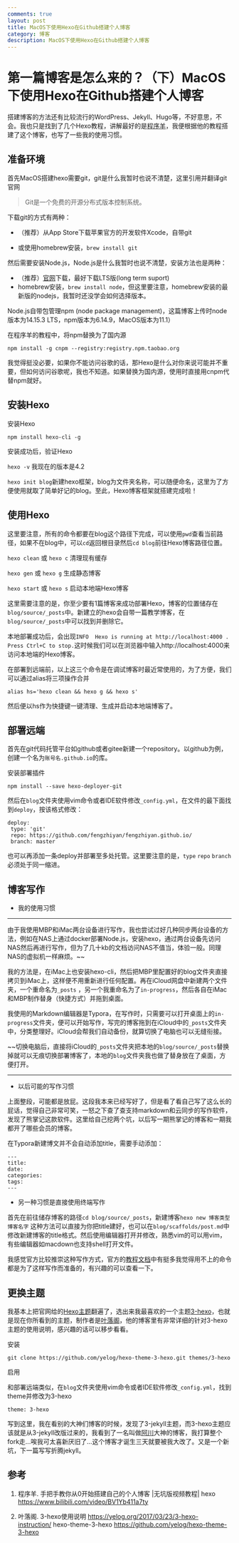 ```yaml
---
comments: true
layout: post
title: MacOS下使用Hexo在Github搭建个人博客
category: 博客
description: MacOS下使用Hexo在Github搭建个人博客
---
```



# 第一篇博客是怎么来的？（下）MacOS下使用Hexo在Github搭建个人博客

搭建博客的方法还有比较流行的WordPress、Jekyll、Hugo等，不好意思，不会。我也只是找到了几个Hexo教程，讲解最好的是[程序羊](https://www.bilibili.com/video/BV1Yb411a7ty)，我便根据他的教程搭建了这个博客，也写了一些我的使用习惯。

## 准备环境

首先MacOS搭建hexo需要git，git是什么我暂时也说不清楚，这里引用并翻译git官网

> Git是一个免费的开源分布式版本控制系统。

下载git的方式有两种：

- （推荐）从App Store下载苹果官方的开发软件Xcode，自带git

- 或使用homebrew安装，`brew install git`

然后需要安装Node.js，Node.js是什么我暂时也说不清楚，安装方法也是两种：

- （推荐）[官网](https://nodejs.org/en/)下载，最好下载LTS版(long term suport)
- homebrew安装，`brew install node`，但这里要注意，homebrew安装的最新版的nodejs，我暂时还没学会如何选择版本。

Node.js自带包管理npm (node package management)，这篇博客上传时node版本为14.15.3 LTS，npm版本为6.14.9，MacOS版本为11.1）

在程序羊的教程中，将npm替换为了国内源 

`npm install -g cnpm --registry:registry.npm.taobao.org`

我觉得挺没必要，如果你不能访问谷歌的话，那Hexo是什么对你来说可能并不重要，但如何访问谷歌呢，我也不知道。如果替换为国内源，使用时直接用cnpm代替npm就好。

## 安装Hexo

安装Hexo

`npm install hexo-cli -g`

安装成功后，验证Hexo

`hexo -v` 我现在的版本是4.2

`hexo init blog`新建hexo框架，blog为文件夹名称，可以随便命名，这里为了方便使用就取了简单好记的blog。至此，Hexo博客框架就搭建完成啦！

## 使用Hexo

这里要注意，所有的命令都要在blog这个路径下完成，可以使用`pwd`查看当前路径，如果不在blog中，可以`cd`返回根目录然后`cd blog`前往Hexo博客路径位置。

`hexo clean` 或 `hexo c` 		清理现有缓存

`hexo gen` 或 `hexo g` 			生成静态博客

`hexo start` 或 `hexo s` 		启动本地端Hexo博客

这里需要注意的是，你至少要有1篇博客来成功部署Hexo，博客的位置储存在`blog/source/_posts`中。新建立的hexo会自带一篇教学博客，在`blog/source/_posts`中可以找到并删除它。

本地部署成功后，会出现`INFO  Hexo is running at http://localhost:4000 . Press Ctrl+C to stop.`这时候我们可以在浏览器中输入http://localhost:4000来访问本地端的Hexo博客。

在部署到远端前，以上这三个命令是在调试博客时最近常使用的，为了方便，我们可以通过alias将三项操作合并

`alias hs='hexo clean && hexo g && hexo s'`

然后便以hs作为快捷键一键清理、生成并启动本地端博客了。

## 部署远端

首先在git代码托管平台如github或者gitee新建一个repository。以github为例，创建一个名为`账号名.github.io`的库。

安装部署插件

`npm install --save hexo-deployer-git`

然后在`blog`文件夹使用vim命令或者IDE软件修改`_config.yml`，在文件的最下面找到`deploy`，按该格式修改：

```
deploy:
 type: 'git'
 repo: https://github.com/fengzhiyan/fengzhiyan.github.io/
 branch: master
```

也可以再添加一条deploy并部署至多处托管。这里要注意的是，`type` `repo` `branch` 必须处于同一缩进。

## 博客写作

- 我的使用习惯

---

由于我使用MBP和iMac两台设备进行写作，我也尝试过好几种同步两台设备的方法，例如在NAS上通过docker部署Node.js，安装hexo，通过两台设备先访问NAS然后再进行写作，但为了几十kb的文档访问NAS不值当，体验一般。同理NAS的虚拟机一样麻烦。~~

我的方法是，在iMac上也安装hexo-cli，然后把MBP里配置好的blog文件夹直接拷贝到iMac上，这样便不用重新进行任何配置。再在iCloud网盘中新建两个文件夹，一个重命名为``_posts`` ，另一个我重命名为了`in-progress`，然后各自在iMac和MBP制作替身（快捷方式）并拖到桌面。

我使用的Markdown编辑器是Typora，在写作时，只需要可以打开桌面上的`in-progress`文件夹，便可以开始写作，写完的博客拖到在iCloud中的`_posts`文件夹中，分类整理好。iCloud会帮我们自动备份，就算切换了电脑也可以无缝衔接。

~~切换电脑后，直接将iCloud的`_posts`文件夹把本地的`blog/source/_posts`替换掉就可以无痕切换部署博客了，本地的`blog`文件夹我也做了替身放在了桌面，方便打开。

---

- 以后可能的写作习惯

上面整段，可能都是放屁。这段我本来已经写好了，但是看了看自己写了这么长的屁话，觉得自己非常可笑，一怒之下查了查支持markdown和云同步的写作软件，发现了熊掌记这款软件。这里给自己挖两个坑，以后写一期熊掌记的博客和一期我都开了哪些会员的博客。

在Typora新建博文并不会自动添加title，需要手动添加：
```
---
title: 
date: 
categories:
tags: 
---
```
- 另一种习惯是直接使用终端写作

首先在前往储存博客的路径`cd blog/source/_posts`，新建博客`hexo new 博客类型 博客名字` 这种方法可以直接为你把title建好，也可以在`blog/scaffolds/post.md`中修改新建博客的title格式。然后使用编辑器打开并修改，熟悉vim的可以用vim，有些编辑器如macdown也支持shell打开文件。

我感觉官方比较推崇这种写作方式，官方的[教程文档](https://hexo.io/zh-cn/docs/commands.html)中有挺多我觉得用不上的命令都是为了这样写作而准备的，有兴趣的可以查看一下。

## 更换主题

我基本上把官网给的[Hexo主题](https://hexo.io/themes/)翻遍了，选出来我最喜欢的一个主题[3-hexo](https://github.com/yelog/hexo-theme-3-hexo)，也就是现在你所看到的主题，制作者是[叶落阁](https://yelog.org)，他的博客里有非常详细的针对3-hexo主题的使用说明，感兴趣的话可以移步看看。

安装

```
git clone https://github.com/yelog/hexo-theme-3-hexo.git themes/3-hexo
```

启用

和部署远端类似，在`blog`文件夹使用vim命令或者IDE软件修改`_config.yml`，找到theme并修改为3-hexo

```
theme: 3-hexo
```

写到这里，我在看别的大神们博客的时候，发现了3-jekyll主题，而3-hexo主题应该就是从3-jekyll改版过来的，我看到了一名叫做[阿川](https://achuan.io)大神的博客，我打算整个fork走...唉我可太喜新厌旧了...这个博客才诞生三天就要被我大改了。又是一个新坑，下一篇写写折腾jekyll。

## 参考

1. 程序羊. 手把手教你从0开始搭建自己的个人博客 |无坑版视频教程| hexo
   https://www.bilibili.com/video/BV1Yb411a7ty

2. 叶落阁. 
   3-hexo使用说明
   https://yelog.org/2017/03/23/3-hexo-instruction/
   hexo-theme-3-hexo
   https://github.com/yelog/hexo-theme-3-hexo